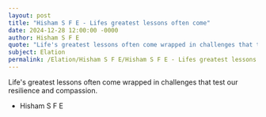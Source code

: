 ```yaml
---
layout: post
title: "Hisham S F E - Lifes greatest lessons often come"
date: 2024-12-28 12:00:00 -0000
author: Hisham S F E
quote: "Life's greatest lessons often come wrapped in challenges that test our resilience and compassion."
subject: Elation
permalink: /Elation/Hisham S F E/Hisham S F E - Lifes greatest lessons often come
---
```


Life's greatest lessons often come wrapped in challenges that test our resilience and compassion.

- Hisham S F E
